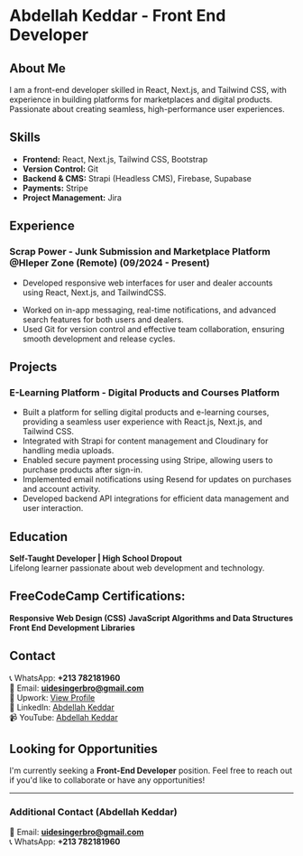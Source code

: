 # Abdellah Keddar - Front End Developer

## About Me
I am a front-end developer skilled in React, Next.js, and Tailwind CSS, with experience in building platforms for marketplaces and digital products. Passionate about creating seamless, high-performance user experiences.

## Skills
- **Frontend:** React, Next.js, Tailwind CSS, Bootstrap
- **Version Control:** Git
- **Backend & CMS:** Strapi (Headless CMS), Firebase, Supabase
- **Payments:** Stripe
- **Project Management:** Jira

## Experience
### **Scrap Power - Junk Submission and Marketplace Platform** @Hleper Zone (Remote) (09/2024 - Present)
- Developed responsive web interfaces for user and dealer accounts using React, Next.js, and TailwindCSS.
<!--- - Integrated Redux and RTK Query to manage application state, enabling real-time updates for user submissions, offers, and marketplace items. -->
<!--- - Implemented payment solutions using Paymob for secure and efficient user-dealer transactions. -->
<!--- - Collaborated with back-end (.Net) teams to ensure seamless communication through APIs and enhanced user experience. -->
- Worked on in-app messaging, real-time notifications, and advanced search features for both users and dealers.
- Used Git for version control and effective team collaboration, ensuring smooth development and release cycles.

## Projects
### **E-Learning Platform - Digital Products and Courses Platform**
- Built a platform for selling digital products and e-learning courses, providing a seamless user experience with React.js, Next.js, and Tailwind CSS.
- Integrated with Strapi for content management and Cloudinary for handling media uploads.
- Enabled secure payment processing using Stripe, allowing users to purchase products after sign-in.
- Implemented email notifications using Resend for updates on purchases and account activity.
- Developed backend API integrations for efficient data management and user interaction.

## Education
**Self-Taught Developer | High School Dropout**  
Lifelong learner passionate about web development and technology.

## FreeCodeCamp Certifications:
**Responsive Web Design (CSS)**
**JavaScript Algorithms and Data Structures**
**Front End Development Libraries**


## Contact
📞 WhatsApp: **+213 782181960**  
📧 Email: **uidesingerbro@gmail.com**  
💼 Upwork: [View Profile](https://www.upwork.com/freelancers/)  
🔗 LinkedIn: [Abdellah Keddar](https://www.linkedin.com/in/)  
📹 YouTube: [Abdellah Keddar](https://www.youtube.com/)

## Looking for Opportunities
I'm currently seeking a **Front-End Developer** position. Feel free to reach out if you'd like to collaborate or have any opportunities!

---
### **Additional Contact (Abdellah Keddar)**
📧 Email: **uidesingerbro@gmail.com**  
📞 WhatsApp: **+213 782181960**



<!---
abdellahke/abdellahke is a ✨ special ✨ repository because its `README.md` (this file) appears on your GitHub profile.
You can click the Preview link to take a look at your changes.
--->
